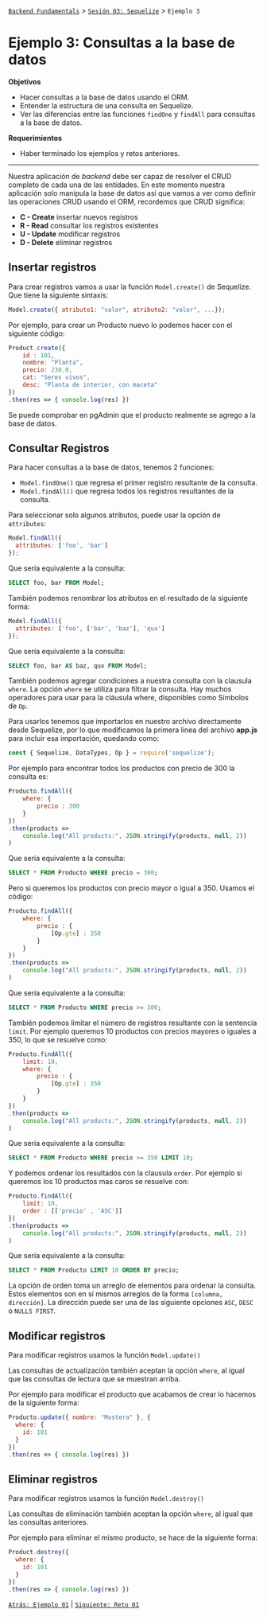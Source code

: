 [`Backend Fundamentals`](../../README.md) > [`Sesión 03: Sequelize`](../README.md) > `Ejemplo 3`

# Ejemplo 3: Consultas a la base de datos

**Objetivos**

- Hacer consultas a la base de datos usando el ORM.
- Entender la estructura de una consulta en Sequelize.
- Ver las diferencias entre las funciones `findOne` y `findAll` para consultas a la base de datos.

**Requerimientos**

- Haber terminado los ejemplos y retos anteriores.

---

Nuestra aplicación de _backend_ debe ser capaz de resolver el CRUD completo de cada una de las entidades. En este momento nuestra aplicación solo manipula la base de datos así que vamos a ver como definir las operaciones CRUD usando el ORM, recordemos que CRUD significa:

 - **C - Create** insertar nuevos registros
 - **R - Read** consultar los registros existentes
 - **U - Update** modificar registros
 - **D - Delete** eliminar registros


## Insertar registros

Para crear registros vamos a usar la función `Model.create()` de Sequelize. Que tiene la siguiente sintaxis:

```javascript
Model.create({ atributo1: "valor", atributo2: "valor", ...});
```

Por ejemplo, para crear un Producto nuevo lo podemos hacer con el siguiente código:

```javascript
Product.create({ 
	id : 101, 
	nombre: "Planta",
	precio: 230.0,
	cat: "Seres vivos",
	desc: "Planta de interior, con maceta"
})
.then(res => { console.log(res) })
```

Se puede comprobar en pgAdmin que el producto realmente se agrego a la base de datos. 

## Consultar Registros

Para hacer consultas a la base de datos, tenemos 2 funciones:

- `Model.findOne()` que regresa el primer registro resultante de la consulta.
- `Model.findAll()` que regresa todos los registros resultantes de la consulta.

Para seleccionar solo algunos atributos, puede usar la opción de `attributes`:

```javascript
Model.findAll({
  attributes: ['foo', 'bar']
});
```

Que sería equivalente a la consulta:

```sql
SELECT foo, bar FROM Model;
```

También podemos renombrar los atributos en el resultado de la siguiente forma:

```javascript
Model.findAll({
  attributes: ['foo', ['bar', 'baz'], 'qux']
});
```

Que sería equivalente a la consulta:

```sql
SELECT foo, bar AS baz, qux FROM Model;
```

También podemos agregar condiciones a nuestra consulta con la clausula `where`. La opción `where` se utiliza para filtrar la consulta. Hay muchos operadores para usar para la cláusula where, disponibles como Símbolos de `Op`.

Para usarlos tenemos que importarlos en nuestro archivo directamente desde Sequelize, por lo que modificamos la primera linea del archivo **app.js** para incluir esa importación, quedando como:

```javascript
const { Sequelize, DataTypes, Op } = require('sequelize');
```
Por ejemplo para encontrar todos los productos con precio de 300 la consulta es:

```javascript
Producto.findAll({
	where: {
		precio : 300
	}
})
.then(products =>
	console.log("All products:", JSON.stringify(products, null, 2))
)
```

Que sería equivalente a la consulta:

```sql
SELECT * FROM Producto WHERE precio = 300;
```

Pero si queremos los productos con precio mayor o igual a 350. Usamos el código:

```javascript
Producto.findAll({
	where: {
		precio : {
			[Op.gte] : 350
		}
	}
})
.then(products =>
	console.log("All products:", JSON.stringify(products, null, 2))
)
```

Que sería equivalente a la consulta:

```sql
SELECT * FROM Producto WHERE precio >= 300;
```

También podemos limitar el número de registros resultante con la sentencia `limit`. Por ejemplo queremos 10 productos con precios mayores o iguales a 350, lo que se resuelve como:

```javascript
Producto.findAll({
	limit: 10,
	where: {
		precio : {
			[Op.gte] : 350
		}
	}
})
.then(products =>
	console.log("All products:", JSON.stringify(products, null, 2))
)
```
Que sería equivalente a la consulta:

```sql
SELECT * FROM Producto WHERE precio >= 350 LIMIT 10;
```

Y podemos ordenar los resultados con la clausula `order`. Por ejemplo si queremos los 10 productos mas caros se resuelve con:

```javascript
Producto.findAll({
	limit: 10,
	order : [['precio' , 'ASC']]
})
.then(products =>
	console.log("All products:", JSON.stringify(products, null, 2))
)
```

Que sería equivalente a la consulta:

```sql
SELECT * FROM Producto LIMIT 10 ORDER BY precio;
```

La opción de orden toma un arreglo de elementos para ordenar la consulta. Estos elementos son en sí mismos arreglos de la forma `[columna, dirección]`. La dirección puede ser una de las siguiente  opciones `ASC`, `DESC` o `NULLS FIRST`.

## Modificar registros

Para modificar registros usamos la función `Model.update()`

Las consultas de actualización también aceptan la opción `where`, al igual que las consultas de lectura que se muestran arriba.

Por ejemplo para modificar el producto que acabamos de crear lo hacemos de la siguiente forma:

```javascript
Producto.update({ nombre: "Mostera" }, {
  where: {
    id: 101
  }
})
.then(res => { console.log(res) })
```

## Eliminar registros

Para modificar registros usamos la función `Model.destroy()`

Las consultas de eliminación también aceptan la opción `where`, al igual que las consultas anteriores.

Por ejemplo para eliminar el mismo producto, se hace de la siguiente forma:

```javascript
Product.destroy({
  where: {
    id: 101
  }
})
.then(res => { console.log(res) })
```

[`Atrás: Ejemplo 01`](Ejemplo-01) | [`Siguiente: Reto 01`](../Reto-01)
